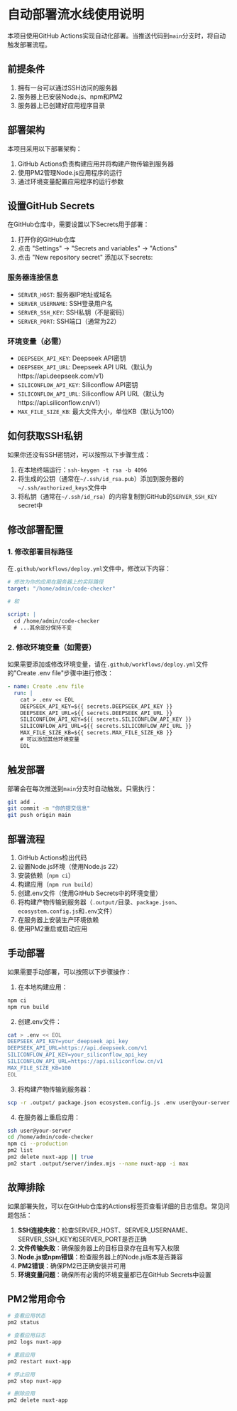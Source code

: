 # 自动部署流水线使用说明

本项目使用GitHub Actions实现自动化部署。当推送代码到`main`分支时，将自动触发部署流程。

## 前提条件

1. 拥有一台可以通过SSH访问的服务器
2. 服务器上已安装Node.js、npm和PM2
3. 服务器上已创建好应用程序目录

## 部署架构

本项目采用以下部署架构：

1. GitHub Actions负责构建应用并将构建产物传输到服务器
2. 使用PM2管理Node.js应用程序的运行
3. 通过环境变量配置应用程序的运行参数

## 设置GitHub Secrets

在GitHub仓库中，需要设置以下Secrets用于部署：

1. 打开你的GitHub仓库
2. 点击 "Settings" -> "Secrets and variables" -> "Actions"
3. 点击 "New repository secret" 添加以下secrets:

### 服务器连接信息
- `SERVER_HOST`: 服务器IP地址或域名
- `SERVER_USERNAME`: SSH登录用户名
- `SERVER_SSH_KEY`: SSH私钥（不是密码）
- `SERVER_PORT`: SSH端口（通常为22）

### 环境变量（必需）
- `DEEPSEEK_API_KEY`: Deepseek API密钥
- `DEEPSEEK_API_URL`: Deepseek API URL（默认为https://api.deepseek.com/v1）
- `SILICONFLOW_API_KEY`: Siliconflow API密钥
- `SILICONFLOW_API_URL`: Siliconflow API URL（默认为https://api.siliconflow.cn/v1）
- `MAX_FILE_SIZE_KB`: 最大文件大小，单位KB（默认为100）

## 如何获取SSH私钥

如果你还没有SSH密钥对，可以按照以下步骤生成：

1. 在本地终端运行：`ssh-keygen -t rsa -b 4096`
2. 将生成的公钥（通常在`~/.ssh/id_rsa.pub`）添加到服务器的`~/.ssh/authorized_keys`文件中
3. 将私钥（通常在`~/.ssh/id_rsa`）的内容复制到GitHub的`SERVER_SSH_KEY` secret中

## 修改部署配置

### 1. 修改部署目标路径

在`.github/workflows/deploy.yml`文件中，修改以下内容：

```yaml
# 修改为你的应用在服务器上的实际路径
target: "/home/admin/code-checker"

# 和

script: |
  cd /home/admin/code-checker
  # ...其余部分保持不变
```

### 2. 修改环境变量（如需要）

如果需要添加或修改环境变量，请在`.github/workflows/deploy.yml`文件的"Create .env file"步骤中进行修改：

```yaml
- name: Create .env file
  run: |
    cat > .env << EOL
    DEEPSEEK_API_KEY=${{ secrets.DEEPSEEK_API_KEY }}
    DEEPSEEK_API_URL=${{ secrets.DEEPSEEK_API_URL }}
    SILICONFLOW_API_KEY=${{ secrets.SILICONFLOW_API_KEY }}
    SILICONFLOW_API_URL=${{ secrets.SILICONFLOW_API_URL }}
    MAX_FILE_SIZE_KB=${{ secrets.MAX_FILE_SIZE_KB }}
    # 可以添加其他环境变量
    EOL
```

## 触发部署

部署会在每次推送到`main`分支时自动触发。只需执行：

```bash
git add .
git commit -m "你的提交信息"
git push origin main
```

## 部署流程

1. GitHub Actions检出代码
2. 设置Node.js环境（使用Node.js 22）
3. 安装依赖（`npm ci`）
4. 构建应用（`npm run build`）
5. 创建.env文件（使用GitHub Secrets中的环境变量）
6. 将构建产物传输到服务器（`.output/`目录、`package.json`、`ecosystem.config.js`和`.env`文件）
7. 在服务器上安装生产环境依赖
8. 使用PM2重启或启动应用

## 手动部署

如果需要手动部署，可以按照以下步骤操作：

1. 在本地构建应用：
```bash
npm ci
npm run build
```

2. 创建.env文件：
```bash
cat > .env << EOL
DEEPSEEK_API_KEY=your_deepseek_api_key
DEEPSEEK_API_URL=https://api.deepseek.com/v1
SILICONFLOW_API_KEY=your_siliconflow_api_key
SILICONFLOW_API_URL=https://api.siliconflow.cn/v1
MAX_FILE_SIZE_KB=100
EOL
```

3. 将构建产物传输到服务器：
```bash
scp -r .output/ package.json ecosystem.config.js .env user@your-server:/home/admin/code-checker/
```

4. 在服务器上重启应用：
```bash
ssh user@your-server
cd /home/admin/code-checker
npm ci --production
pm2 list
pm2 delete nuxt-app || true
pm2 start .output/server/index.mjs --name nuxt-app -i max
```

## 故障排除

如果部署失败，可以在GitHub仓库的Actions标签页查看详细的日志信息。常见问题包括：

1. **SSH连接失败**：检查SERVER_HOST、SERVER_USERNAME、SERVER_SSH_KEY和SERVER_PORT是否正确
2. **文件传输失败**：确保服务器上的目标目录存在且有写入权限
3. **Node.js或npm错误**：检查服务器上的Node.js版本是否兼容
4. **PM2错误**：确保PM2已正确安装并可用
5. **环境变量问题**：确保所有必需的环境变量都已在GitHub Secrets中设置

## PM2常用命令

```bash
# 查看应用状态
pm2 status

# 查看应用日志
pm2 logs nuxt-app

# 重启应用
pm2 restart nuxt-app

# 停止应用
pm2 stop nuxt-app

# 删除应用
pm2 delete nuxt-app
``` 
